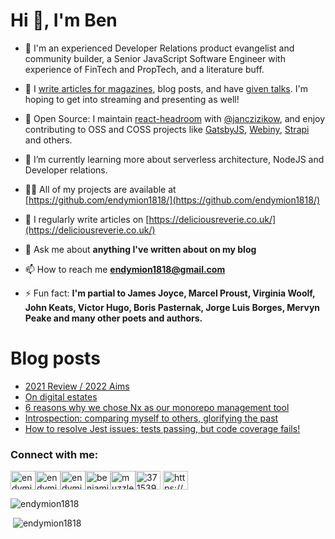 <h1>Hi 👋, I'm Ben</h1>

- 🔭 I'm an experienced Developer Relations product evangelist and community builder, a Senior JavaScript Software Engineer with experience of FinTech and PropTech, and a literature buff.

- 📝 I [write articles for magazines](https://deliciousreverie.co.uk/tags/published-articles), blog posts, and have [given talks](https://deliciousreverie.co.uk/tags/talks). I'm hoping to get into streaming and presenting as well!

- 💌 Open Source: I maintain [react-headroom](https://github.com/KyleAMathews/react-headroom) with [@janczizikow](https://github.com/janczizikow), and enjoy contributing to OSS and COSS projects like [GatsbyJS](http://gatsbyjs.com), [Webiny](http://webiny.com), [Strapi](https://strapi.io) and others.

- 🌱 I’m currently learning more about serverless architecture, NodeJS and Developer relations.

- 👨‍💻 All of my projects are available at [https://github.com/endymion1818/](https://github.com/endymion1818/)

- 📝 I regularly write articles on [https://deliciousreverie.co.uk/](https://deliciousreverie.co.uk/)

- 💬 Ask me about **anything I've written about on my blog**

- 📫 How to reach me **endymion1818@gmail.com**

- ⚡ Fun fact: **I'm partial to James Joyce, Marcel Proust, Virginia Woolf, John Keats, Victor Hugo, Boris Pasternak, Jorge Luis Borges, Mervyn Peake and many other poets and authors.**


# Blog posts
<!-- BLOG-POST-LIST:START -->
- [2021 Review / 2022 Aims](https://example.com/posts/2021-review-2022-aims/)
- [On digital estates](https://example.com/posts/on-digital-estates/)
- [6 reasons why we chose Nx as our monorepo management tool](https://example.com/posts/6-reasons-why-we-chose-nx/)
- [Introspection: comparing myself to others, glorifying the past](https://example.com/posts/introspection-comparing-glorifying-the-past/)
- [How to resolve Jest issues: tests passing, but code coverage fails!](https://example.com/posts/how-to-resolve-jest-issues-tests-passing-but-code-coverage-fails/)
<!-- BLOG-POST-LIST:END -->

<h3>Connect with me:</h3>
<p><a href="https://codepen.io/endymion1818"><img align="center" src="https://cdn.jsdelivr.net/npm/simple-icons@3.0.1/icons/codepen.svg" alt="endymion1818" height="30" width="40" /></a><a href="https://codesandbox.com/endymion1818"><img align="center" src="https://cdn.jsdelivr.net/npm/simple-icons@3.0.1/icons/codesandbox.svg" alt="endymion1818" height="30" width="40" /></a><a href="https://dev.to/endymion1818"><img align="center" src="https://cdn.jsdelivr.net/npm/simple-icons@3.0.1/icons/dev-dot-to.svg" alt="endymion1818" height="30" width="40" /></a><a href="https://linkedin.com/in/benjaminread1980"><img align="center" src="https://cdn.jsdelivr.net/npm/simple-icons@3.0.1/icons/linkedin.svg" alt="benjaminread1980" height="30" width="40" /></a><a href="https://twitter.com/muzzlehatch_"><img align="center" src="https://cdn.jsdelivr.net/npm/simple-icons@3.0.1/icons/twitter.svg" alt="muzzlehatch_" height="30" width="40" /></a><a href="https://stackoverflow.com/users/3715390"><img align="center" src="https://cdn.jsdelivr.net/npm/simple-icons@3.0.1/icons/stackoverflow.svg" alt="3715390" height="30" width="40" /></a>
<a href="https://deliciousreverie.co.uk/rss.xml"><img align="center" src="https://cdn.jsdelivr.net/npm/simple-icons@3.0.1/icons/rss.svg" alt="https://deliciousreverie.co.uk/feed.xml" height="30" width="40" /></a></p>

<p><img src="https://github-readme-stats.vercel.app/api/top-langs/?username=endymion1818&layout=compact" alt="endymion1818" /></p>

<p>&nbsp;<img src="https://github-readme-stats.vercel.app/api?username=endymion1818&show_icons=true" alt="endymion1818" /></p>
